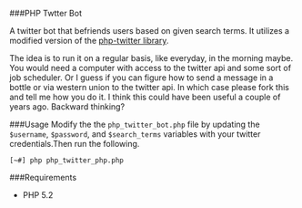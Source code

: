 ###PHP Twtter Bot

A twitter bot that befriends users based on given search terms. It utilizes a modified version of the [php-twitter library](http://code.google.com/p/php-twitter/).

The idea is to run it on a regular basis, like everyday, in the morning maybe. You would need a computer with access to the twitter api and some sort of job scheduler. Or I guess if you can figure how to send a message in a bottle or via western union to the twitter api. In which case please fork this and tell me how you do it. I think this could have been useful a couple of years ago. Backward thinking?

###Usage
Modify the the `php_twitter_bot.php` file by updating the `$username`, `$password`, and `$search_terms` variables with your twitter credentials.Then run the following.

    [~#] php php_twitter_php.php

###Requirements
* PHP 5.2